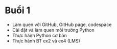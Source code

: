 # Buổi 1
* Làm quen với GitHub, GitHub page, codespace
* Cài đặt và làm quen môi trường Python
* Thực hành Python cơ bản
* Thực hành BT ex2 và ex4 (LMS)
